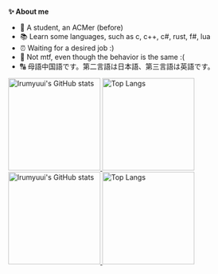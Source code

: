 **✨ About me**

-  🎈 A student, an ACMer (before)
-  📚 Learn some languages, such as c, c++, c#, rust, f#, lua
-  ⏰ Waiting for a desired job :)
-  📑 Not mtf, even though the behavior is the same :(
-  🔠 母語中国語です。第二言語は日本語、第三言語は英語です。

<a href="https://github-readme-stats-one-bice.vercel.app/api?username=Irumyuui&show_icons=true&include_all_commits=true&role=OWNER,ORGANIZATION_MEMBER#gh-light-mode-only" target="_blank">
  <img src="https://github-readme-stats-one-bice.vercel.app/api?username=Irumyuui&show_icons=true&include_all_commits=true&role=OWNER,ORGANIZATION_MEMBER#gh-light-mode-only" alt="Irumyuui's GitHub stats" height="185px">
</a>
<a href="https://github-readme-stats-one-bice.vercel.app/api/top-langs/?username=Irumyuui&layout=compact&langs_count=8&include_all_commits=true&role=OWNER,ORGANIZATION_MEMBER#gh-light-mode-only">
  <img src="https://github-readme-stats-one-bice.vercel.app/api/top-langs/?username=Irumyuui&layout=compact&langs_count=8&include_all_commits=true&role=OWNER,ORGANIZATION_MEMBER#gh-light-mode-only" alt="Top Langs" height="185px">
</a>

<a href="https://github-readme-stats-one-bice.vercel.app/api?username=Irumyuui&theme=calm&show_icons=true&include_all_commits=true&role=OWNER,ORGANIZATION_MEMBER#gh-dark-mode-only" target="_blank">
  <img src="https://github-readme-stats-one-bice.vercel.app/api?username=Irumyuui&theme=calm&show_icons=true&include_all_commits=true&role=OWNER,ORGANIZATION_MEMBER#gh-dark-mode-only" alt="Irumyuui's GitHub stats" height="185px">
</a>
<a href="https://github-readme-stats-one-bice.vercel.app/api/top-langs/?username=Irumyuui&theme=calm&layout=compact&langs_count=8&include_all_commits=true&role=OWNER,ORGANIZATION_MEMBER#gh-dark-mode-only">
  <img src="https://github-readme-stats-one-bice.vercel.app/api/top-langs/?username=Irumyuui&theme=calm&layout=compact&langs_count=8&include_all_commits=true&role=OWNER,ORGANIZATION_MEMBER#gh-dark-mode-only" alt="Top Langs" height="185px">
</a>
